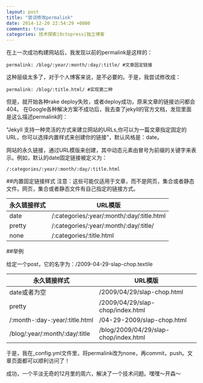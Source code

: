 ```yaml
---
layout: post
title: "尝试修改permalink"
date: 2014-12-20 22:54:29 +0800
comments: true
categories: 技术探索|Octopress|独立博客
---
```

在上一次成功构建网站后，我发现以前的permalink是这样的：

	permalink: /blog/:year/:month/:day/:title/ #文章固定链接
	
这种层级太多了，对于个人博客来说，是不必要的。于是，我尝试修改成：

	permalink: /blog/:title.html/ #实现第二种	
	
但是，就开始各种rake deploy失败，或者deploy成功，原来文章的链接访问都会404。
在Google各种解决方案不成功后，我去查了jekyll的官方文档，发现里面是这么描述permalink的：

"Jekyll 支持一种灵活的方式来建立网站的URLs,你可以为一篇文章指定固定的URL，你可以选择内置样式来创建你的链接"，默认风格是：date。

网站的永久链接，通过URL模版来创建，其中动态元素由冒号为前缀的关键字来表示。例如，默认的date固定链接被定义为： 

	/:categories/:year/:month/:day/:title.html 
	
##内置固定链接样式
注意：这些可能仅适用于文章，而不是网页，集合或者静态文件。网页，集合或者静态文件有自己指定的链接方式。

|永久链接样式 | URL模版 | 
|------------- | ----------------|
|date       | /:categories/:year/:month/:day/:title.html |
|pretty     | /:categories/:year/:month/:day/:title/ |
|none       | /:categories/:title.html  	|
	
	
##举例

给定一个post，它的名字为：/2009-04-29-slap-chop.textile

永久链接样式                      | URL模版 | 
-----------------               | ----------------------
date或者为空                      | /2009/04/29/slap-chop.html 
pretty                          | /2009/04/29/slap-chop/index.html
/:month-:day-:year/:title.html  | /04-29-2009/slap-chop.html
/blog/:year/:month/:day/:title  |  /blog/2009/04/29/slap-chop/index.html

 于是，我在_config.yml文件里，将permalink改为none，再commit，push。文章页面都可以顺利访问了！
 
 成功，一个平淡无奇的12月里的周六，解决了一个技术问题。嘿嘿～开森～